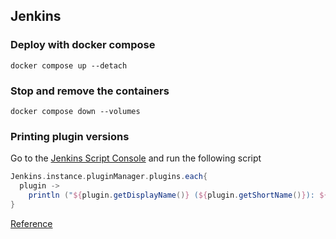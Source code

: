 ## Jenkins

### Deploy with docker compose

```shell
docker compose up --detach
```

### Stop and remove the containers

```shell
docker compose down --volumes
```

### Printing plugin versions

Go to the [Jenkins Script Console](http://localhost:8080/script) and run the following script

```groovy
Jenkins.instance.pluginManager.plugins.each{
  plugin ->
    println ("${plugin.getDisplayName()} (${plugin.getShortName()}): ${plugin.getVersion()}")
}
```

[Reference](https://stackoverflow.com/a/35292719/16018083)
